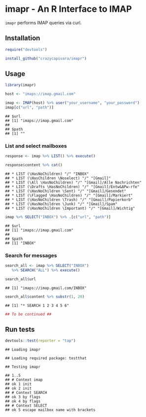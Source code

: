 imapr - An R Interface to IMAP
================

`imapr` performs IMAP queries via curl.

Installation
------------

``` r
require("devtools")

install_github("crazycapivara/imapr")
```

Usage
-----

``` r
library(imapr)

host <- "imaps://imap.gmail.com"

imap <- IMAP(host) %>% user("your_username", "your_password")
imap[c("url", "path")]
```

    ## $url
    ## [1] "imaps://imap.gmail.com"
    ## 
    ## $path
    ## [1] ""

### List and select mailboxes

``` r
response <- imap %>% LIST() %>% execute()
```

``` r
response$content %>% cat()
```

    ## * LIST (\HasNoChildren) "/" "INBOX"
    ## * LIST (\HasChildren \Noselect) "/" "[Gmail]"
    ## * LIST (\All \HasNoChildren) "/" "[Gmail]/Alle Nachrichten"
    ## * LIST (\Drafts \HasNoChildren) "/" "[Gmail]/Entw&APw-rfe"
    ## * LIST (\HasNoChildren \Sent) "/" "[Gmail]/Gesendet"
    ## * LIST (\Flagged \HasNoChildren) "/" "[Gmail]/Markiert"
    ## * LIST (\HasNoChildren \Trash) "/" "[Gmail]/Papierkorb"
    ## * LIST (\HasNoChildren \Junk) "/" "[Gmail]/Spam"
    ## * LIST (\HasNoChildren \Important) "/" "[Gmail]/Wichtig"

``` r
imap %>% SELECT("INBOX") %>% .[c("url", "path")]
```

    ## $url
    ## [1] "imaps://imap.gmail.com"
    ## 
    ## $path
    ## [1] "INBOX"

### Search for messages

``` r
search_all <- imap %>% SELECT("INBOX")
   %>% SEARCH("ALL") %>% execute() 
```

``` r
search_all$url
```

    ## [1] "imaps://imap.gmail.com/INBOX"

``` r
search_all$content %>% substr(1, 20)
```

    ## [1] "* SEARCH 1 2 3 4 5 6"

``` r
## To be continued ##
```

Run tests
---------

``` r
devtools::test(reporter = "tap")
```

    ## Loading imapr

    ## Loading required package: testthat

    ## Testing imapr

    ## 1..5
    ## # Context imap
    ## ok 1 init
    ## ok 2 init
    ## # Context SEARCH
    ## ok 3 by flags
    ## ok 4 by flags
    ## # Context SELECT
    ## ok 5 escape mailbox name with brackets
